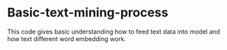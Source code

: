 # Basic-text-mining-process
This code gives basic understanding how to feed text data into model and how text different word embedding work.
